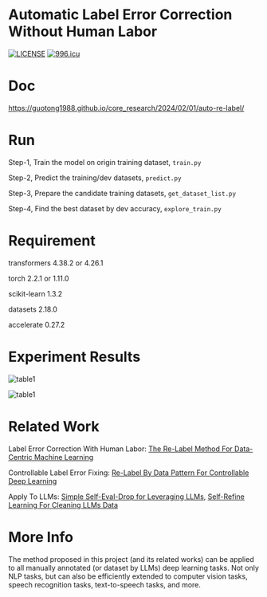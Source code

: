 # Automatic Label Error Correction Without Human Labor

[![LICENSE](https://img.shields.io/badge/license-Anti%20996-blue.svg)](https://github.com/996icu/996.ICU/blob/master/LICENSE)
[![996.icu](https://img.shields.io/badge/link-996.icu-red.svg)](https://996.icu)

# Doc

https://guotong1988.github.io/core_research/2024/02/01/auto-re-label/

# Run

Step-1, Train the model on origin training dataset, `train.py`

Step-2, Predict the training/dev datasets, `predict.py`

Step-3, Prepare the candidate training datasets, `get_dataset_list.py`

Step-4, Find the best dataset by dev accuracy, `explore_train.py`


# Requirement

transformers            4.38.2 or 4.26.1

torch                   2.2.1 or 1.11.0

scikit-learn            1.3.2

datasets                2.18.0

accelerate              0.27.2

# Experiment Results

![table1](https://guotong1988.github.io/assets/png/auto-relabel/table1.png)

![table1](https://guotong1988.github.io/assets/png/auto-relabel/table2.png)

# Related Work

Label Error Correction With Human Labor: [The Re-Label Method For Data-Centric Machine Learning](https://arxiv.org/abs/2302.04391) 

Controllable Label Error Fixing: [Re-Label By Data Pattern For Controllable Deep Learning](https://www.techrxiv.org/users/679328/articles/679640)

Apply To LLMs: [Simple Self-Eval-Drop for Leveraging LLMs](https://guotong1988.github.io/research/2024/09/01/self-drop-for-use-llm/), [Self-Refine Learning For Cleaning LLMs Data](https://guotong1988.github.io/research/2024/12/31/self-refine-use-llm/)

# More Info

The method proposed in this project (and its related works) can be applied to all manually annotated (or dataset by LLMs) deep learning tasks. Not only NLP tasks, but can also be efficiently extended to computer vision tasks, speech recognition tasks, text-to-speech tasks, and more.


